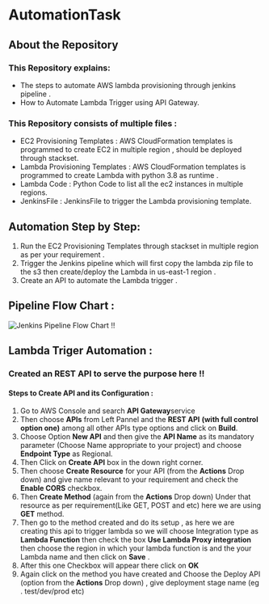 # AutomationTask

## About the Repository
### This Repository explains:
- The steps to automate AWS lambda provisioning through jenkins pipeline .
- How to Automate Lambda Trigger using API Gateway.

### This Repository consists of multiple files :
- EC2 Provisioning Templates : AWS CloudFormation templates is programmed to create EC2 in multiple region , should be deployed through stackset.
- Lambda Provisioning Templates : AWS CloudFormation templates is programmed to create Lambda with python 3.8 as runtime .
- Lambda Code : Python Code to list all the ec2 instances in multiple regions.
- JenkinsFile : JenkinsFile to trigger the Lambda provisioning template.

## Automation Step by Step:
1. Run the EC2 Provisioning Templates through stackset in multiple region as per your requirement .
2. Trigger the Jenkins pipeline which will first copy the lambda zip file to the s3 then create/deploy the Lambda in us-east-1 region .
3. Create an API to automate the Lambda trigger .

## Pipeline Flow Chart :

![Jenkins Pipeline Flow Chart !!](https://github.com/trisha2694/AutomationTask/blob/main/JenkinsPipelineFlowChart.png?raw=true)

## Lambda Triger Automation :
### Created an REST API to serve the purpose here !!
#### Steps to Create API and its Configuration :
1. Go to AWS Console and search **API Gateway**service
2. Then choose **APIs** from Left Pannel and the **REST API** __(with full control option one)__ among all other APIs type options and click on **Build**.
3. Choose Option **New API** and then give the __API Name__ as its mandatory parameter (Choose Name appropriate to your project) and choose __Endpoint Type__ as Regional.
4. Then Click on **Create API** box in the down right corner.
5. Then choose **Create Resource** for your API (from the **Actions** Drop down) and give name relevant to your requirement and check the **Enable CORS** checkbox.
6. Then **Create Method** (again from the **Actions** Drop down) Under that resource as per requirement(Like GET, POST and etc) here we are using **GET** method.
7. Then go to the method created and do its setup , as here we are creating this api to trigger lambda so we will choose Integration type as **Lambda Function** then check the box **Use Lambda Proxy integration** then choose the region in which your lambda function is and the your Lambda name and then click on **Save** .
8. After this one Checkbox will appear there click on **OK**
9. Again click on the method you have created and Choose the Deploy API (option from the **Actions** Drop down) , give deployment stage name (eg . test/dev/prod etc)

